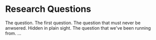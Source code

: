 # Research Questions

The question.
The first question.
The question that must never be anwsered.
Hidden in plain sight.
The question that we've been running from.
...